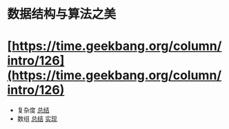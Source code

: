 # 数据结构与算法之美 

# [https://time.geekbang.org/column/intro/126](https://time.geekbang.org/column/intro/126)

- 复杂度 [总结](./notes/Complexity.md)
- 数组 [总结](./notes/Array.md)
  [实现](./src/main/java/com/lizeteng/data_structures_and_algorithms/_05_array/ArrayList.java)
